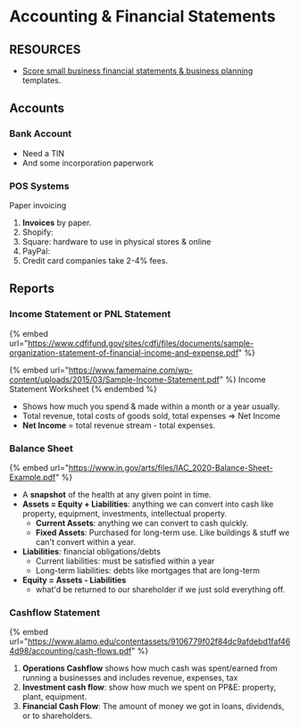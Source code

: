 # Accounting & Financial Statements

## RESOURCES

* [Score small business financial statements & business planning](../entrepreneurship/score.md) templates.

## Accounts

### Bank Account

* Need a TIN
* And some incorporation paperwork

### POS Systems

Paper invoicing



1. **Invoices** by paper.
2. Shopify:&#x20;
3. Square: hardware to use in physical stores & online
4. PayPal:&#x20;
5. Credit card companies take 2-4% fees.



## Reports

### Income Statement or PNL Statement

{% embed url="https://www.cdfifund.gov/sites/cdfi/files/documents/sample-organization-statement-of-financial-income-and-expense.pdf" %}

{% embed url="https://www.famemaine.com/wp-content/uploads/2015/03/Sample-Income-Statement.pdf" %}
Income Statement Worksheet
{% endembed %}

* Shows how much you spend & made within a month or a year usually.
* Total revenue, total costs of goods sold, total expenses => Net Income
* **Net Income** = total revenue stream - total expenses.

### Balance Sheet

{% embed url="https://www.in.gov/arts/files/IAC_2020-Balance-Sheet-Example.pdf" %}

* A **snapshot** of the health at any given point in time.
* **Assets = Equity + Liabilities**: anything we can convert into cash like property, equipment, investments, intellectual property.
  * **Current Assets**: anything we can convert to cash quickly.
  * **Fixed Assets**: Purchased for long-term use. Like buildings & stuff we can't convert within a year.
* **Liabilities**: financial obligations/debts
  * Current liabilities: must be satisfied within a year
  * Long-term liabilities: debts like mortgages that are long-term
* **Equity = Assets - Liabilities**
  * what'd be returned to our shareholder if we just sold everything off.

### Cashflow Statement

{% embed url="https://www.alamo.edu/contentassets/9106779f02f84dc9afdebd1faf464d98/accounting/cash-flows.pdf" %}

1. **Operations Cashflow** shows how much cash was spent/earned from running a businesses and includes revenue, expenses, tax
2. **Investment cash flow**: show how much we spent on PP\&E: property, plant, equipment.
3. **Financial Cash Flow**: The amount of money we got in loans, dividends, or to shareholders.
